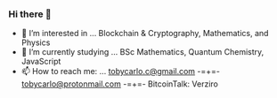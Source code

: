 ### Hi there 👋

- 🔭 I’m interested in ... Blockchain & Cryptography, Mathematics, and Physics
- 🌱 I’m currently studying ... BSc Mathematics, Quantum Chemistry, JavaScript
- 📫 How to reach me: ... tobycarlo.c@gmail.com -=+=- tobycarlo@protonmail.com -=+=- BitcoinTalk: Verziro
